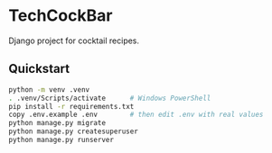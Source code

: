 # TechCockBar

Django project for cocktail recipes.

## Quickstart
```bash
python -m venv .venv
. .venv/Scripts/activate      # Windows PowerShell
pip install -r requirements.txt
copy .env.example .env        # then edit .env with real values
python manage.py migrate
python manage.py createsuperuser
python manage.py runserver



